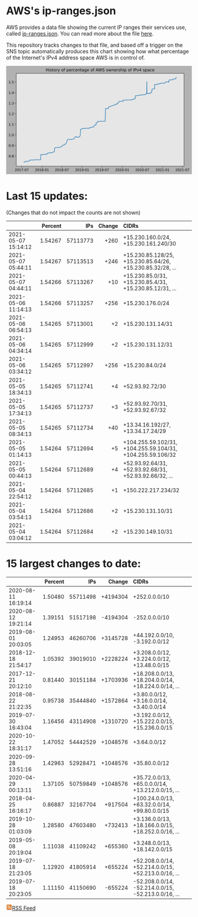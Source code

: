 # AWS's ip-ranges.json

AWS provides a data file showing the current IP ranges their
services use, called [ip-ranges.json](https://ip-ranges.amazonaws.com/ip-ranges.json).  You 
can read more about the file [here](https://docs.aws.amazon.com/general/latest/gr/aws-ip-ranges.html).

This repository tracks changes to that file, and based off a trigger on the SNS topic 
automatically produces this chart showing how what percentage of the Internet's IPv4 
address space AWS is in control of.

![History of AWS](history_count.svg)

# Last 15 updates:

(Changes that do not impact the counts are not shown)

| | Percent | IPs | Change | CIDRs |
| :--- | ---: | ---: | ---: | :--- |
| 2021-05-07 15:14:12 | 1.54267 | 57113773 | +260 | +15.230.160.0/24, +15.230.161.240/30 |
| 2021-05-07 05:44:11 | 1.54267 | 57113513 | +246 | +15.230.85.128/25, +15.230.85.64/26, +15.230.85.32/28, ... |
| 2021-05-07 04:44:11 | 1.54266 | 57113267 | +10 | +15.230.85.0/31, +15.230.85.4/31, +15.230.85.12/31, ... |
| 2021-05-06 11:14:13 | 1.54266 | 57113257 | +256 | +15.230.176.0/24 |
| 2021-05-06 06:54:13 | 1.54265 | 57113001 | +2 | +15.230.131.14/31 |
| 2021-05-06 04:34:14 | 1.54265 | 57112999 | +2 | +15.230.131.12/31 |
| 2021-05-06 03:34:12 | 1.54265 | 57112997 | +256 | +15.230.84.0/24 |
| 2021-05-05 18:34:13 | 1.54265 | 57112741 | +4 | +52.93.92.72/30 |
| 2021-05-05 17:34:13 | 1.54265 | 57112737 | +3 | +52.93.92.70/31, +52.93.92.67/32 |
| 2021-05-05 08:34:13 | 1.54265 | 57112734 | +40 | +13.34.16.192/27, +13.34.17.24/29 |
| 2021-05-05 01:14:13 | 1.54264 | 57112694 | +5 | +104.255.59.102/31, +104.255.59.104/31, +104.255.59.106/32 |
| 2021-05-05 00:44:13 | 1.54264 | 57112689 | +4 | +52.93.92.64/31, +52.93.92.68/31, +52.93.92.66/32, ... |
| 2021-05-04 22:54:12 | 1.54264 | 57112685 | +1 | +150.222.217.234/32 |
| 2021-05-04 03:54:13 | 1.54264 | 57112686 | +2 | +15.230.131.10/31 |
| 2021-05-04 03:04:12 | 1.54264 | 57112684 | +2 | +15.230.149.10/31 |


# 15 largest changes to date:

| | Percent | IPs | Change | CIDRs |
| :--- | ---: | ---: | ---: | :--- |
| 2020-08-11 16:19:14 | 1.50480 | 55711498 | +4194304 | +252.0.0.0/10 |
| 2020-08-12 19:21:14 | 1.39151 | 51517198 | -4194304 | -252.0.0.0/10 |
| 2019-08-01 20:03:05 | 1.24953 | 46260706 | +3145728 | +44.192.0.0/10, -3.192.0.0/12 |
| 2018-12-18 21:54:17 | 1.05392 | 39019010 | +2228224 | +3.208.0.0/12, +3.224.0.0/12, +13.48.0.0/15 |
| 2017-12-21 20:12:10 | 0.81440 | 30151184 | +1703936 | +18.208.0.0/13, +18.204.0.0/14, +18.224.0.0/14, ... |
| 2018-08-22 21:22:35 | 0.95738 | 35444840 | +1572864 | +3.80.0.0/12, +3.16.0.0/14, +3.40.0.0/14 |
| 2019-07-30 16:43:04 | 1.16456 | 43114908 | +1310720 | +3.192.0.0/12, +15.222.0.0/15, +15.236.0.0/15 |
| 2020-10-22 18:31:17 | 1.47052 | 54442529 | +1048576 | +3.64.0.0/12 |
| 2020-09-28 13:51:16 | 1.42963 | 52928471 | +1048576 | +35.80.0.0/12 |
| 2020-04-29 00:13:11 | 1.37105 | 50759849 | +1048576 | +35.72.0.0/13, +65.0.0.0/14, +13.212.0.0/15, ... |
| 2018-04-25 16:16:17 | 0.86887 | 32167704 | +917504 | +100.24.0.0/13, +63.32.0.0/14, +99.80.0.0/15 |
| 2019-10-28 01:03:09 | 1.28580 | 47603480 | +732413 | +3.136.0.0/13, +18.166.0.0/15, +18.252.0.0/16, ... |
| 2019-05-08 20:19:04 | 1.11038 | 41109242 | +655360 | +3.248.0.0/13, +18.142.0.0/15 |
| 2019-07-18 21:23:05 | 1.12920 | 41805914 | +655224 | +52.208.0.0/14, +52.214.0.0/15, +52.213.0.0/16, ... |
| 2019-07-18 20:23:05 | 1.11150 | 41150690 | -655224 | -52.208.0.0/14, -52.214.0.0/15, -52.213.0.0/16, ... |


[![RSS Icon](rss-icon.png)RSS Feed](https://raw.githubusercontent.com/seligman/aws-ip-ranges/master/rss.xml)
